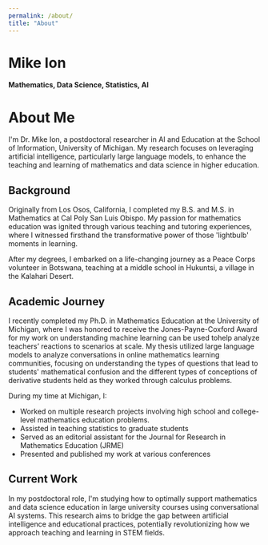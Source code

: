 ```yaml
---
permalink: /about/
title: "About"
---
```


# Mike Ion

**Mathematics, Data Science, Statistics, AI**

# About Me

I'm Dr. Mike Ion, a postdoctoral researcher in AI and Education at the School of Information, University of Michigan. My research focuses on leveraging artificial intelligence, particularly large language models, to enhance the teaching and learning of mathematics and data science in higher education.

## Background

Originally from Los Osos, California, I completed my B.S. and M.S. in Mathematics at Cal Poly San Luis Obispo. My passion for mathematics education was ignited through various teaching and tutoring experiences, where I witnessed firsthand the transformative power of those 'lightbulb' moments in learning.

After my degrees, I embarked on a life-changing journey as a Peace Corps volunteer in Botswana, teaching at a middle school in Hukuntsi, a village in the Kalahari Desert.

## Academic Journey

I recently completed my Ph.D. in Mathematics Education at the University of Michigan, where I was honored to receive the Jones-Payne-Coxford Award for my work on understanding machine learning can be used tohelp analyze teachers’ reactions to scenarios at scale. My thesis utilized large language models to analyze conversations in online mathematics learning communities, focusing on understanding the types of questions that lead to students' mathematical confusion and the different types of conceptions of derivative students held as they worked through calculus problems.

During my time at Michigan, I:
- Worked on multiple research projects involving high school and college-level mathematics education problems.
- Assisted in teaching statistics to graduate students
- Served as an editorial assistant for the Journal for Research in Mathematics Education (JRME)
- Presented and published my work at various conferences

## Current Work

In my postdoctoral role, I'm studying how to optimally support mathematics and data science education in large university courses using conversational AI systems. This research aims to bridge the gap between artificial intelligence and educational practices, potentially revolutionizing how we approach teaching and learning in STEM fields.